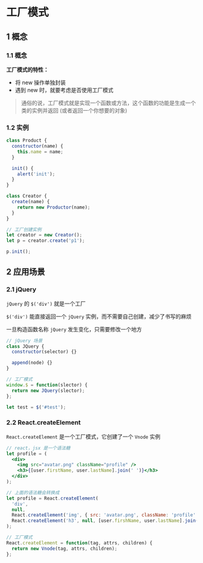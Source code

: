 # 工厂模式

## 1 概念

### 1.1 概念

**工厂模式的特性：**

- 将 new 操作单独封装
- 遇到 new 时，就要考虑是否使用工厂模式

> 通俗的说，工厂模式就是实现一个函数或方法，这个函数的功能是生成一个类的实例并返回 (或者返回一个你想要的对象)

### 1.2 实例

```javascript
class Product {
  constructor(name) {
    this.name = name;
  }

  init() {
    alert('init');
  }
}

class Creator {
  create(name) {
    return new Productor(name);
  }
}

// 工厂创建实例
let creator = new Creator();
let p = creator.create('p1');

p.init();
```

## 2 应用场景

### 2.1 jQuery

`jQuery` 的 `$('div')` 就是一个工厂

`$('div')` 能直接返回一个 `jQuery` 实例，而不需要自己创建，减少了书写的麻烦

一旦构造函数名称 `jQuery` 发生变化，只需要修改一个地方

```javascript
// jQuery 场景
class JQuery {
  constructor(selector) {}

  append(node) {}
}

// 工厂模式
window.$ = function(slector) {
  return new JQuery(slector);
};

let test = $('#test');
```

### 2.2 React.createElement

`React.createElement` 是一个工厂模式，它创建了一个 `Vnode` 实例

```jsx
// react，jsx 是一个语法糖
let profile = (
  <div>
    <img src="avatar.png" className="profile" />
    <h3>{[user.firstName, user.lastName].join(' ')}</h3>
  </div>
);

// 上面的语法糖会转换成
let profile = React.createElement(
  'div',
  null,
  React.createElement('img', { src: 'avatar.png', className: 'profile' }),
  React.createElement('h3', null, [user.firshName, user.lastName].join(' '))
);

// 工厂模式
React.createElement = function(tag, attrs, children) {
  return new Vnode(tag, attrs, children);
};
```
